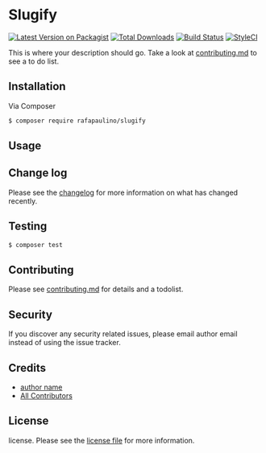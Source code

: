 # Slugify

[![Latest Version on Packagist][ico-version]][link-packagist]
[![Total Downloads][ico-downloads]][link-downloads]
[![Build Status][ico-travis]][link-travis]
[![StyleCI][ico-styleci]][link-styleci]

This is where your description should go. Take a look at [contributing.md](contributing.md) to see a to do list.

## Installation

Via Composer

``` bash
$ composer require rafapaulino/slugify
```

## Usage

## Change log

Please see the [changelog](changelog.md) for more information on what has changed recently.

## Testing

``` bash
$ composer test
```

## Contributing

Please see [contributing.md](contributing.md) for details and a todolist.

## Security

If you discover any security related issues, please email author email instead of using the issue tracker.

## Credits

- [author name][link-author]
- [All Contributors][link-contributors]

## License

license. Please see the [license file](license.md) for more information.

[ico-version]: https://img.shields.io/packagist/v/rafapaulino/slugify.svg?style=flat-square
[ico-downloads]: https://img.shields.io/packagist/dt/rafapaulino/slugify.svg?style=flat-square
[ico-travis]: https://img.shields.io/travis/rafapaulino/slugify/master.svg?style=flat-square
[ico-styleci]: https://styleci.io/repos/12345678/shield

[link-packagist]: https://packagist.org/packages/rafapaulino/slugify
[link-downloads]: https://packagist.org/packages/rafapaulino/slugify
[link-travis]: https://travis-ci.org/rafapaulino/slugify
[link-styleci]: https://styleci.io/repos/12345678
[link-author]: https://github.com/rafapaulino
[link-contributors]: ../../contributors
